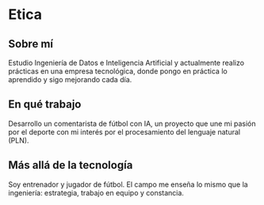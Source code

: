 # Etica

## Sobre mí
Estudio Ingeniería de Datos e Inteligencia Artificial y actualmente realizo prácticas en una empresa tecnológica, donde pongo en práctica lo aprendido y sigo mejorando cada día.

## En qué trabajo
Desarrollo un comentarista de fútbol con IA, un proyecto que une mi pasión por el deporte con mi interés por el procesamiento del lenguaje natural (PLN).

## Más allá de la tecnología
Soy entrenador y jugador de fútbol. El campo me enseña lo mismo que la ingeniería: estrategia, trabajo en equipo y constancia.
